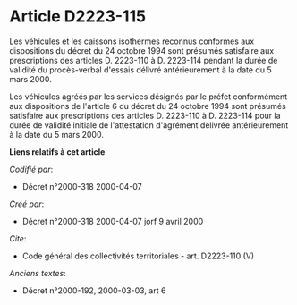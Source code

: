 # Article D2223-115

Les véhicules et les caissons isothermes reconnus conformes aux dispositions du décret du 24 octobre 1994 sont présumés
satisfaire aux prescriptions des articles D. 2223-110 à D. 2223-114 pendant la durée de validité du procès-verbal d'essais
délivré antérieurement à la date du 5 mars 2000. 

Les véhicules agréés par les services désignés par le préfet conformément aux dispositions de l'article 6 du décret du 24
octobre 1994 sont présumés satisfaire aux prescriptions des articles D. 2223-110 à D. 2223-114 pour la durée de validité
initiale de l'attestation d'agrément délivrée antérieurement à la date du 5 mars 2000.

**Liens relatifs à cet article**

_Codifié par_:

  - Décret n°2000-318 2000-04-07

_Créé par_:

  - Décret n°2000-318 2000-04-07 jorf 9 avril 2000

_Cite_:

  - Code général des collectivités territoriales - art. D2223-110 (V)

_Anciens textes_:

  - Décret n°2000-192, 2000-03-03, art 6

